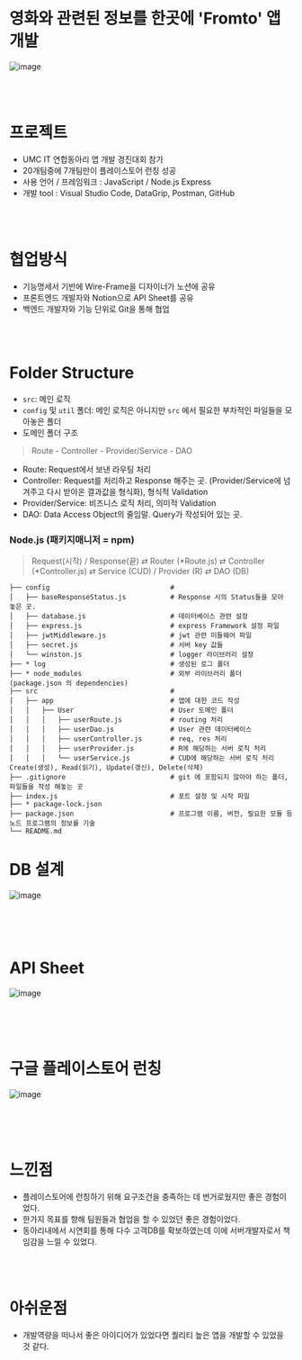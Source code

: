 # 영화와 관련된 정보를 한곳에 'Fromto' 앱 개발  

![image](https://user-images.githubusercontent.com/88662101/230560579-408cb4c4-a478-4b24-8608-d7d0ee49dc97.png)  


<br>
<br>

# 프로젝트  
- UMC IT 연합동아리 앱 개발 경진대회 참가  
- 20개팀중에 7개팀만이 플레이스토어 런칭 성공  
- 사용 언어 / 프레임워크 : JavaScript / Node.js Express  
- 개발 tool : Visual Studio Code, DataGrip, Postman, GitHub  

<br>
<br>

# 협업방식
- 기능명세서 기반에 Wire-Frame을 디자이너가 노션에 공유  
- 프론트엔드 개발자와 Notion으로 API Sheet를 공유  
- 백엔드 개발자와 기능 단위로 Git을 통해 협업  


<br>
<br>

# Folder Structure
- `src`: 메인 로직 
- `config` 및 `util` 폴더: 메인 로직은 아니지만 `src` 에서 필요한 부차적인 파일들을 모아놓은 폴더
- 도메인 폴더 구조
> Route - Controller - Provider/Service - DAO

- Route: Request에서 보낸 라우팅 처리
- Controller: Request를 처리하고 Response 해주는 곳. (Provider/Service에 넘겨주고 다시 받아온 결과값을 형식화), 형식적 Validation
- Provider/Service: 비즈니스 로직 처리, 의미적 Validation
- DAO: Data Access Object의 줄임말. Query가 작성되어 있는 곳. 
 
### Node.js (패키지매니저 = npm)
> Request(시작) / Response(끝)  ⇄ Router (*Route.js) ⇄ Controller (*Controller.js) ⇄ Service (CUD) / Provider (R) ⇄ DAO (DB)


```
├── config                              #
│   ├── baseResponseStatus.js           # Response 시의 Status들을 모아 놓은 곳. 
│   ├── database.js                     # 데이터베이스 관련 설정
│   ├── express.js                      # express Framework 설정 파일
│   ├── jwtMiddleware.js                # jwt 관련 미들웨어 파일
│   ├── secret.js                       # 서버 key 값들 
│   └── winston.js                      # logger 라이브러리 설정
├── * log                               # 생성된 로그 폴더
├── * node_modules                    	# 외부 라이브러리 폴더 (package.json 의 dependencies)
├── src                     			# 
│   ├── app              				# 앱에 대한 코드 작성
│   │   ├── User            			# User 도메인 폴더
│   │ 	│   ├── userRoute.js          	# routing 처리 
│   │ 	│   ├── userDao.js          	# User 관련 데이터베이스
│   │ 	│   ├── userController.js 		# req, res 처리
│   │ 	│   ├── userProvider.js   		# R에 해당하는 서버 로직 처리
│   │ 	│   └── userService.js   		# CUD에 해당하는 서버 로직 처리  
Create(생성), Read(읽기), Update(갱신), Delete(삭제) 
├── .gitignore                     		# git 에 포함되지 않아야 하는 폴더, 파일들을 작성 해놓는 곳
├── index.js                            # 포트 설정 및 시작 파일                     		
├── * package-lock.json              	 
├── package.json                        # 프로그램 이름, 버전, 필요한 모듈 등 노드 프로그램의 정보를 기술
└── README.md
```



# DB 설계  

![image](https://user-images.githubusercontent.com/88662101/230700097-e1faf90f-4296-4965-818e-dfba3e5ef888.png)



<br>
<br>
<br>

# API Sheet  

![image](https://user-images.githubusercontent.com/88662101/230700067-8b42870d-e192-4e09-9089-4d9fd114c167.png)

<br>
<br>
<br>

# 구글 플레이스토어 런칭  

![image](https://user-images.githubusercontent.com/88662101/230700035-a08a2a9b-e093-4959-befe-ac44b1dce6e1.png)


<br>
<br>
<br>

# 느낀점  
- 플레이스토어에 런칭하기 위해 요구조건을 충족하는 데 번거로웠지만 좋은 경험이었다.  
- 한가지 목표를 향해 팀원들과 협업을 할 수 있었던 좋은 경험이었다.  
- 동아리내에서 시연회를 통해 다수 고객DB를 확보하였는데 이에 서버개발자로서 책임감을 느낄 수 있었다.  

<br>
<br>

# 아쉬운점
- 개발역량을 떠나서 좋은 아이디어가 있었다면 퀄리티 높은 앱을 개발할 수 있었을 것 같다.  
